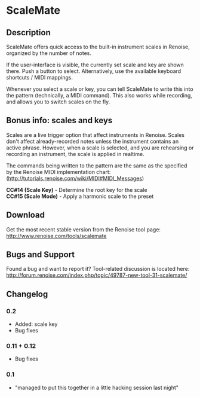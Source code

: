 # ScaleMate

## Description

ScaleMate offers quick access to the built-in instrument scales in Renoise, organized by the number of notes.

If the user-interface is visible, the currently set scale and key are shown there. Push a button to select. Alternatively, use the available keyboard shortcuts / MIDI mappings.

Whenever you select a scale or key, you can tell ScaleMate to write this into the pattern (technically, a MIDI command). This also works while recording, and allows you to switch scales on the fly.

## Bonus info: scales and keys

Scales are a live trigger option that affect instruments in Renoise. Scales don't affect already-recorded notes unless the instrument contains an active phrase. 
However, when a scale is selected, and you are rehearsing or recording an instrument, the scale is applied in realtime.

The commands being written to the pattern are the same as the specified by the Renoise MIDI implementation chart: (http://tutorials.renoise.com/wiki/MIDI#MIDI_Messages)

**CC#14 (Scale Key)** - Determine the root key for the scale  
**CC#15 (Scale Mode)** - Apply a harmonic scale to the preset  

## Download

Get the most recent stable version from the Renoise tool page:  
http://www.renoise.com/tools/scalemate

## Bugs and Support

Found a bug and want to report it? Tool-related discussion is located here:    
http://forum.renoise.com/index.php/topic/49787-new-tool-31-scalemate/

## Changelog

### 0.2 
- Added: scale key
- Bug fixes

### 0.11 + 0.12
- Bug fixes

### 0.1
- "managed to put this together in a little hacking session last night"